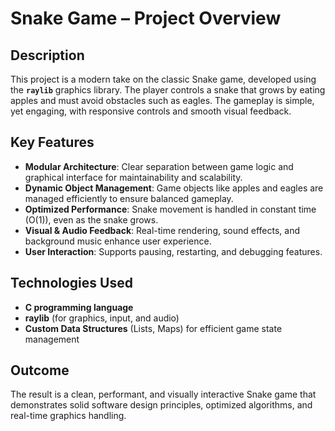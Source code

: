 # Snake Game – Project Overview

## Description

This project is a modern take on the classic Snake game, developed using the **`raylib`** graphics library. The player controls a snake that grows by eating apples and must avoid obstacles such as eagles. The gameplay is simple, yet engaging, with responsive controls and smooth visual feedback.

## Key Features

- **Modular Architecture**: Clear separation between game logic and graphical interface for maintainability and scalability.
- **Dynamic Object Management**: Game objects like apples and eagles are managed efficiently to ensure balanced gameplay.
- **Optimized Performance**: Snake movement is handled in constant time (O(1)), even as the snake grows.
- **Visual & Audio Feedback**: Real-time rendering, sound effects, and background music enhance user experience.
- **User Interaction**: Supports pausing, restarting, and debugging features.

## Technologies Used

- **C programming language**
- **raylib** (for graphics, input, and audio)
- **Custom Data Structures** (Lists, Maps) for efficient game state management

## Outcome

The result is a clean, performant, and visually interactive Snake game that demonstrates solid software design principles, optimized algorithms, and real-time graphics handling.
